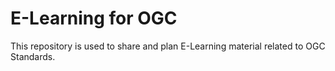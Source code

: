 # E-Learning for OGC

This repository is used to share and plan E-Learning material related to OGC Standards.